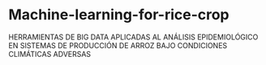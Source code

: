 # Machine-learning-for-rice-crop
HERRAMIENTAS DE BIG DATA APLICADAS AL ANÁLISIS EPIDEMIOLÓGICO EN SISTEMAS DE PRODUCCIÓN DE ARROZ BAJO CONDICIONES CLIMÁTICAS ADVERSAS
